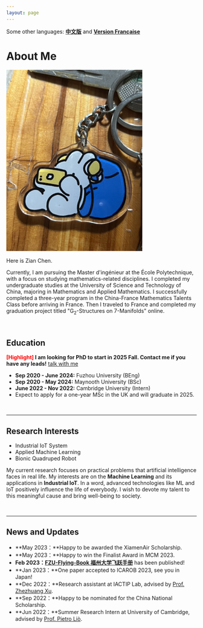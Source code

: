 ```yaml
---
layout: page
---
```


Some other languages: **[中文版](https://zian-chen.github.io/zh/)** and **[Version Française](https://zian-chen.github.io/fr/)**

# About Me

<img src="/images/again.jpg" class="floatpic" width="360" height="480">

Here is Zian Chen.

Currently, I am pursuing the Master d'ingénieur at the École Polytechnique, with a focus on studying mathematics-related disciplines. I completed my undergraduate studies at the University of Science and Technology of China, majoring in Mathematics and Applied Mathematics. I successfully completed a three-year program in the China-France Mathematics Talents Class before arriving in France. Then I traveled to France and completed my graduation project titled "G<sub>2</sub>-Structures on 7-Manifolds" online.

<br>

## Education

**<font color='red'>[Highlight]</font> I am looking for PhD to start in 2025 Fall. Contact me if you have any leads!** [talk with me](https://calendly.com/lancecai/meet-with-lance)

- **Sep 2020 - June 2024:** Fuzhou University (BEng)
- **Sep 2020 - May 2024:** Maynooth University (BSc)
- **June 2022 - Nov 2022:** Cambridge University (Intern)
- Expect to apply for a one-year MSc in the UK and will graduate in 2025.

<br>

---

## Research Interests

- Industrial IoT System
- Applied Machine Learning
- Bionic Quadruped Robot

My current research focuses on practical problems that artificial intelligence faces in real life. My interests are on the **Machine Learning** and its applications in **Industrial IoT**. In a word, advanced technologies like ML and IoT positively influence the life of everybody.  I wish to devote my talent to this meaningful cause and bring well-being to society.

<br>

---

## News and Updates

- **May 2023：**Happy to be awarded the XiamenAir Scholarship.
- **May 2023：**Happy to win the Finalist Award in MCM 2023.
- **Feb 2023：**[**FZU-Flying-Book 福州大学飞跃手册**](https://fzu-fly.online/) has been published!
- **Jan 2023：**One paper accepted to ICAROB 2023, see you in Japan!
- **Dec 2022：**Research assistant at IACTIP Lab, advised by [Prof. Zhezhuang Xu](https://dqxy.fzu.edu.cn/en/info/1009/1072.htm).
- **Sep 2022：**Happy to be nominated for the China National Scholarship.
- **Jun 2022：**Summer Research Intern at University of Cambridge, advised by [Prof. Pietro Liò](https://www.cl.cam.ac.uk/~pl219/ ).

<br>
